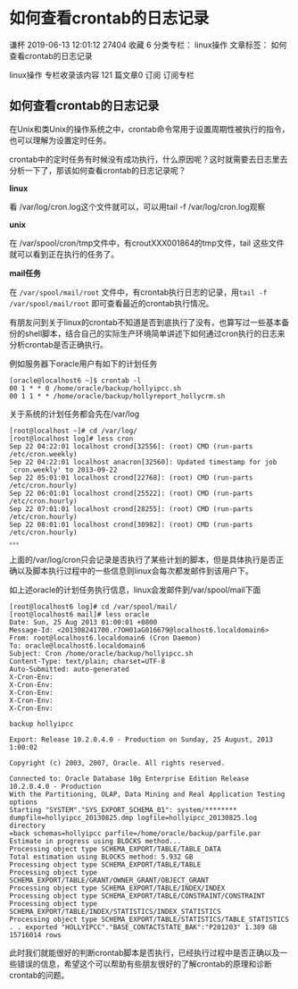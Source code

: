 
# 如何查看crontab的日志记录 #

谦杯 2019-06-13 12:01:12  27404  收藏 6
分类专栏： linux操作 文章标签： 如何查看crontab的日志记录

linux操作
专栏收录该内容
121 篇文章0 订阅
订阅专栏

## 如何查看crontab的日志记录 ##

在Unix和类Unix的操作系统之中，crontab命令常用于设置周期性被执行的指令，也可以理解为设置定时任务。

crontab中的定时任务有时候没有成功执行，什么原因呢？这时就需要去日志里去分析一下了，那该如何查看crontab的日志记录呢？

**linux**

看 /var/log/cron.log这个文件就可以，可以用tail -f /var/log/cron.log观察

**unix**

在 /var/spool/cron/tmp文件中，有croutXXX001864的tmp文件，tail 这些文件就可以看到正在执行的任务了。

**mail任务**

在 `/var/spool/mail/root` 文件中，有crontab执行日志的记录，用`tail -f /var/spool/mail/root` 即可查看最近的crontab执行情况。



有朋友问到关于linux的crontab不知道是否到底执行了没有，也算写过一些基本备份的shell脚本，结合自己的实际生产环境简单讲述下如何通过cron执行的日志来分析crontab是否正确执行。

例如服务器下oracle用户有如下的计划任务

```
[oracle@localhost6 ~]$ crontab -l
00 1 * * 0 /home/oracle/backup/hollyipcc.sh
00 1 1 * * /home/oracle/backup/hollyreport_hollycrm.sh
```

关于系统的计划任务都会先在/var/log

```
[root@localhost ~]# cd /var/log/
[root@localhost log]# less cron
Sep 22 04:22:01 localhost crond[32556]: (root) CMD (run-parts /etc/cron.weekly)
Sep 22 04:22:01 localhost anacron[32560]: Updated timestamp for job `cron.weekly' to 2013-09-22
Sep 22 05:01:01 localhost crond[22768]: (root) CMD (run-parts /etc/cron.hourly)
Sep 22 06:01:01 localhost crond[25522]: (root) CMD (run-parts /etc/cron.hourly)
Sep 22 07:01:01 localhost crond[28255]: (root) CMD (run-parts /etc/cron.hourly)
Sep 22 08:01:01 localhost crond[30982]: (root) CMD (run-parts /etc/cron.hourly)
。。。
```

上面的/var/log/cron只会记录是否执行了某些计划的脚本，但是具体执行是否正确以及脚本执行过程中的一些信息则linux会每次都发邮件到该用户下。

如上述oracle的计划任务执行信息，linux会发邮件到/var/spool/mail下面

```
[root@localhost6 log]# cd /var/spool/mail/
[root@localhost6 mail]# less oracle
Date: Sun, 25 Aug 2013 01:00:01 +0800
Message-Id: <201308241700.r7OH01aG016679@localhost6.localdomain6>
From: root@localhost6.localdomain6 (Cron Daemon)
To: oracle@localhost6.localdomain6
Subject: Cron /home/oracle/backup/hollyipcc.sh
Content-Type: text/plain; charset=UTF-8
Auto-Submitted: auto-generated
X-Cron-Env: 
X-Cron-Env: 
X-Cron-Env: 
X-Cron-Env: 
X-Cron-Env:

backup hollyipcc

Export: Release 10.2.0.4.0 - Production on Sunday, 25 August, 2013 1:00:02

Copyright (c) 2003, 2007, Oracle. All rights reserved.

Connected to: Oracle Database 10g Enterprise Edition Release 10.2.0.4.0 - Production
With the Partitioning, OLAP, Data Mining and Real Application Testing options
Starting "SYSTEM"."SYS_EXPORT_SCHEMA_01": system/******** dumpfile=hollyipcc_20130825.dmp logfile=hollyipcc_20130825.log directory
=back schemas=hollyipcc parfile=/home/oracle/backup/parfile.par
Estimate in progress using BLOCKS method...
Processing object type SCHEMA_EXPORT/TABLE/TABLE_DATA
Total estimation using BLOCKS method: 5.932 GB
Processing object type SCHEMA_EXPORT/TABLE/TABLE
Processing object type SCHEMA_EXPORT/TABLE/GRANT/OWNER_GRANT/OBJECT_GRANT
Processing object type SCHEMA_EXPORT/TABLE/INDEX/INDEX
Processing object type SCHEMA_EXPORT/TABLE/CONSTRAINT/CONSTRAINT
Processing object type SCHEMA_EXPORT/TABLE/INDEX/STATISTICS/INDEX_STATISTICS
Processing object type SCHEMA_EXPORT/TABLE/STATISTICS/TABLE_STATISTICS
. . exported "HOLLYIPCC"."BASE_CONTACTSTATE_BAK":"P201203" 1.389 GB 15716014 rows
```

此时我们就能很好的判断crontab脚本是否执行，已经执行过程中是否正确以及一些错误的信息，希望这个可以帮助有些朋友很好的了解crontab的原理和诊断crontab的问题。